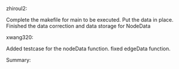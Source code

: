 
zhiroul2:

Complete the makefile for main to be executed.
Put the data in place.
Finished the data correction and data storage for NodeData

xwang320:

Added testcase for the nodeData function.
fixed edgeData function.

Summary:
